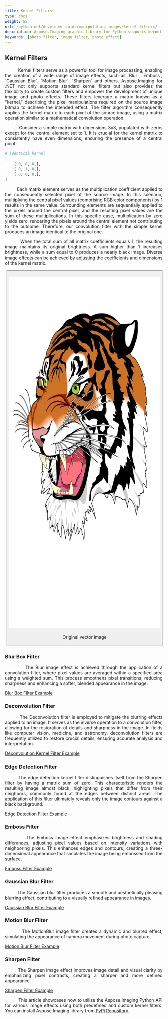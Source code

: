 ```yaml
---
title: Kernel Filters
type: docs
weight: 55
url: /python-net/developer-guide/manipulating-images/kernel-filters/
description: Aspose.Imaging graphic library for Python supports kernel filters.
keywords: [photo filter, image filter, photo effect]
---
```


## Kernel Filters

<p align='justify'>
&nbsp;&nbsp;&nbsp;&nbsp;&nbsp;&nbsp;&nbsp;&nbsp;
Kernel filters serve as a powerful tool for image processing, enabling the creation of a wide range of image effects, such as `Blur`, `Emboss`, `Gaussian Blur`, `Motion Blur`, `Sharpen` and others. Aspose.Imaging for .NET not only supports standard kernel filters but also provides the flexibility to create custom filters and empower the development of unique image and photo effects. These filters leverage a matrix known as a "kernel," describing the pixel manipulations required on the source image bitmap to achieve the intended effect. The filter algorithm consequently applies the kernel matrix to each pixel of the source image, using a matrix operation similar to a mathematical convolution operation.
</p>

<p align='justify'>
&nbsp;&nbsp;&nbsp;&nbsp;&nbsp;&nbsp;&nbsp;&nbsp;
Consider a simple matrix with dimensions 3x3, populated with zeros except for the central element set to 1. It is crucial for the kernel matrix to consistently have even dimensions, ensuring the presence of a central point:
</p>

```python
# identical kernel 
[
    [ 0, 0, 0,],
    [ 0, 1, 0,],
    [ 0, 0, 0,],
]
```

<p align='justify'>
&nbsp;&nbsp;&nbsp;&nbsp;&nbsp;&nbsp;&nbsp;&nbsp;
Each matrix element serves as the multiplication coefficient applied to the consequently selected pixel of the source image. In this scenario, multiplying the central pixel values (comprising RGB color components) by 1 results in the same value. Surrounding elements are sequentially applied to the pixels around the central pixel, and the resulting pixel values are the sum of these multiplications. In this specific case, multiplication by zero yields zero, rendering the pixels around the central element not contributing to the outcome. Therefore, our convolution filter with the simple kernel produces an image identical to the original one.
</p>

<p align='justify'>
&nbsp;&nbsp;&nbsp;&nbsp;&nbsp;&nbsp;&nbsp;&nbsp;
When the total sum of all matrix coefficients equals 1, the resulting image maintains its original brightness. A sum higher than 1 increases brightness, while a sum equal to 0 produces a nearly black image. Diverse image effects can be achieved by adjusting the coefficients and dimensions of the kernel matrix.
</p>

<style>
   .frame {
    border: 2px solid darkgray;
    padding: 5px;
    margin: 10px 0 5px 5px;
    background: #f0f0f0;
    align-items: center;
   }
   .marginauto {
    margin: 10px auto 20px;
    display: block;
   }
   .frame figcaption {
    margin: 0 auto;
    display: flex;
    flex-direction: row;
    justify-content: center;
   }
</style>

<figure class="frame"><p>
    <img class="marginauto" src="./template-vector-svg.webp" alt="Original svg vector drawing before kernel filter" width="793" height="1123"/>
<figcaption>Original vector image</figcaption>
</p></figure>


### Blur Box Filter

<p align='justify'>
&nbsp;&nbsp;&nbsp;&nbsp;&nbsp;&nbsp;&nbsp;&nbsp;
The Blur image effect is achieved through the application of a convolution filter, where pixel values are averaged within a specified area using a weighted sum. This process smoothens pixel transitions, reducing sharpness and enhancing a softer, blended appearance in the image.
</p>

<a href="./blur-filter/">Blur Box Filter Example</a>

### Deconvolution Filter

<p align='justify'>
&nbsp;&nbsp;&nbsp;&nbsp;&nbsp;&nbsp;&nbsp;&nbsp;
The Deconvolution filter is employed to mitigate the blurring effects applied to an image. It serves as the inverse operation to a convolution filter, allowing for the restoration of details and sharpness in the image. In fields like computer vision, medicine, and astronomy, deconvolution filters are frequently utilized to restore crucial details, ensuring accurate analysis and interpretation.
</p>

<a href="./deconvolution-filter/">Deconvolution Kernel Filter Example</a>

### Edge Detection Filter

<p align='justify'>
&nbsp;&nbsp;&nbsp;&nbsp;&nbsp;&nbsp;&nbsp;&nbsp;
The edge detection kernel filter distinguishes itself from the Sharpen filter by having a matrix sum of zero. This characteristic renders the resulting image almost black, highlighting pixels that differ from their neighbors, commonly found at the edges between distinct areas. The application of this filter ultimately reveals only the image contours against a black background.
</p>

<a href="./edge-detection-filter/">Edge Detection Filter Example</a>

### Emboss Filter

<p align='justify'>
&nbsp;&nbsp;&nbsp;&nbsp;&nbsp;&nbsp;&nbsp;&nbsp;
The Emboss image effect emphasizes brightness and shading differences, adjusting pixel values based on intensity variations with neighboring pixels. This enhances edges and contours, creating a three-dimensional appearance that simulates the image being embossed from the surface.
</p>

<a href="./emboss-filter/">Emboss Filter Example</a>

### Gaussian Blur Filter

<p align='justify'>
&nbsp;&nbsp;&nbsp;&nbsp;&nbsp;&nbsp;&nbsp;&nbsp;
The Gaussian blur filter produces a smooth and aesthetically pleasing blurring effect, contributing to a visually refined appearance in images.
</p>

<a href="./gaussian-blur-filter/">Gaussian Blur Filter Example</a>

### Motion Blur Filter

<p align='justify'>
&nbsp;&nbsp;&nbsp;&nbsp;&nbsp;&nbsp;&nbsp;&nbsp;
The MotionBlur image filter creates a dynamic and blurred effect, simulating the appearance of camera movement during photo capture.
</p>

<a href="./motion-blur-filter/">Motion Blur Filter Example</a>

### Sharpen Filter

<p align='justify'>
&nbsp;&nbsp;&nbsp;&nbsp;&nbsp;&nbsp;&nbsp;&nbsp;
The Sharpen image effect improves image detail and visual clarity by emphasizing pixel contrasts, creating a sharper and more defined appearance.
</p>

<a href="./sharpen-filter/">Sharpen Filter Example</a>

<p align='justify'>
&nbsp;&nbsp;&nbsp;&nbsp;&nbsp;&nbsp;&nbsp;&nbsp;
This article showcases how to utilize the Aspose.Imaging Python API for various image effects using both predefined and custom kernel filters. You can install Aspose.Imaging library from <a href="https://pypi.org/project/aspose-imaging-python-net/">PyPi Repository</a>.
</p>
